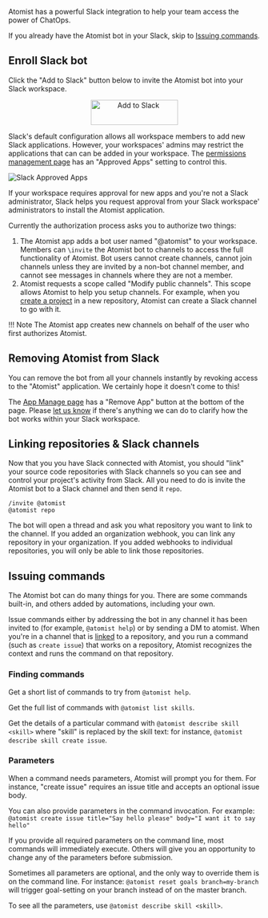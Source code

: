 Atomist has a powerful Slack integration to help your team access the
power of ChatOps.

If you already have the Atomist bot in your Slack, skip to [Issuing commands](#issuing-commands).

## Enroll Slack bot

Click the "Add to Slack" button below to invite the Atomist bot into
your Slack workspace.

<div style="text-align:center;">
  <a href="https://atm.st/2wiDlUe" target="_blank">
    <img alt="Add to Slack" height="50" width="174" src="https://platform.slack-edge.com/img/add_to_slack.png" srcset="https://platform.slack-edge.com/img/add_to_slack.png 1x, https://platform.slack-edge.com/img/add_to_slack@2x.png 2x" />
  </a>
</div>

Slack's default configuration allows all workspace members to add new
Slack applications.  However, your workspaces' admins may restrict the
applications that can can be added in your workspace.  The
[permissions management page][manage-permissions] has an "Approved
Apps" setting to control this.

[manage-permissions]: https://slack.com/apps/manage/permissions

![Slack Approved Apps](img/ApprovedApps.png)

If your workspace requires approval for new apps and you're not a
Slack administrator, Slack helps you request approval from your Slack
workspace' administrators to install the Atomist application.

Currently the authorization process asks you to authorize two things:

1.  The Atomist app adds a bot user named "@atomist" to your workspace.
    Members can `\invite` the Atomist bot to channels to access the
    full functionality of Atomist.  Bot users cannot create channels,
    cannot join channels unless they are invited by a non-bot channel
    member, and cannot see messages in channels where they are not a
    member.
2.  Atomist requests a scope called "Modify public channels".  This
    scope allows Atomist to help you setup channels.  For example,
    when you [create a project][create-project] in a new repository,
    Atomist can create a Slack channel to go with it.

!!! Note
    The Atomist app creates new channels on behalf of the user who
    first authorizes Atomist.

[create-project]: ../developer/create.md (Create Project with Atomist)

## Removing Atomist from Slack

You can remove the bot from all your channels instantly
by revoking access to the "Atomist" application.  We certainly hope it
doesn't come to this!

The [App Manage page][slack-app-settings] has a "Remove App" button at
the bottom of the page.  Please <a class="contact"
href="mailto:support@atomist.com" title="Contact Atomist">let us
know</a> if there's anything we can do to clarify how the bot works
within your Slack workspace.

[slack-app-settings]: https://slack.com/apps/A0HM83NCC-atomist?page=1

## Linking repositories & Slack channels

Now that you you have Slack connected with Atomist, you should "link"
your source code repositories with Slack channels so you can see and
control your project's activity from Slack.  All you need to do is
invite the Atomist bot to a Slack channel and then send it `repo`.

```
/invite @atomist
@atomist repo
```

The bot will open a thread and ask you what repository you want to
link to the channel.  If you added an organization webhook, you can
link any repository in your organization.  If you added webhooks to
individual repositories, you will only be able to link those
repositories.

<script>
	/**
	* Function that tracks a click on an outbound link in Analytics.
	*
  * We want to track clicks on 'Add to Slack'
	*/
	var trackOutboundLink = function(url) {
		ga('send', 'event', 'outbound', 'click', url, {
			'transport': 'beacon',
			'hitCallback': function(){document.location = url;}
		});
	}
</script>

## Issuing commands

The Atomist bot can do many things for you. There are some commands built-in, and others
added by automations, including your own.

Issue commands either by addressing the bot in any channel it has been invited to (for example, `@atomist help`) or
by sending a DM to atomist. When you're in a channel that is [linked](lifecycle.md#linked-channels) to a repository, and you run a command (such as `create issue`) that works on a repository, Atomist recognizes the context and runs the command on that repository.

### Finding commands

Get a short list of commands to try from `@atomist help`.

Get the full list of commands with `@atomist list skills`.

Get the details of a particular command with `@atomist describe skill <skill>` where "skill" is replaced
by the skill text: for instance, `@atomist describe skill create issue`.

### Parameters

When a command needs parameters, Atomist will prompt you for them. For instance, "create issue" requires an issue title and accepts an optional issue body.

You can also provide parameters in the command invocation. For example: `@atomist create issue title="Say hello please" body="I want it to say hello"`

If you provide all required parameters on the command line, most commands will immediately execute.
Others will give you an opportunity to change any of the parameters before submission.

Sometimes all parameters are optional, and the only way to override them is on the command line.
For instance: `@atomist reset goals branch=my-branch` will trigger goal-setting on your branch instead
of on the master branch.

To see all the parameters, use `@atomist describe skill <skill>`.
